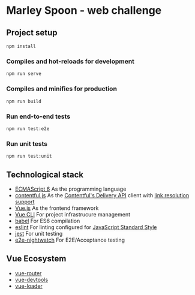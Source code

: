 # Marley Spoon - web challenge



## Project setup

```
npm install
```

### Compiles and hot-reloads for development

```
npm run serve
```

### Compiles and minifies for production

```
npm run build
```

### Run end-to-end tests

```
npm run test:e2e
```

### Run unit tests

```
npm run test:unit
```


## Technological stack

- [ECMAScript 6](http://es6-features.org)
  As the programming language
- [contentful.js](https://github.com/contentful/contentful.js)
  As the [Contentful's Delivery API](https://www.contentful.com/developers/docs/references/content-delivery-api)
  client with [link resolution support](https://www.contentful.com/developers/docs/concepts/links)
- [Vue.js](https://vuejs.org/)
  As the frontend framework
- [Vue CLI](https://cli.vuejs.org)
  For project infrastrucure management
- [babel](https://babeljs.io)
  For ES6 compilation
- [eslint](https://eslint.org)
  For linting configured for [JavaScript Standard Style](https://standardjs.com)
- [jest](https://jestjs.io/)
  For unit testing
- [e2e-nightwatch](https://nightwatchjs.org)
  For E2E/Acceptance testing

## Vue Ecosystem

- [vue-router](https://router.vuejs.org)
- [vue-devtools](https://github.com/vuejs/vue-devtools#vue-devtools)
- [vue-loader](https://vue-loader.vuejs.org)
